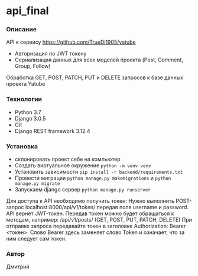 # api_final
### Описание
API к сервису https://github.com/TrueDi1905/yatube
- Авторизация по JWT токену
- Сериализация данных для всех моделей проекта (Post, Comment, Group, Follow)

Обработка GET, POST, PATCH, PUT и DELETE запросов к базе данных проекта Yatube
### Технологии
- Python 3.7
- Django 3.0.5
- Git
- Django REST framework 3.12.4

### Установка
- склонировать проект себе на компьютер
- Создать виртуальное окружение ``` python -m venv venv ```
- Установить зависимости ``` pip install -r backend/requirements.txt ```
- Провести миграции ``` python manage.py makemigrations ``` и ``` python manage.py migrate ``` 
- Запускаем django сервер ``` python manage.py runserver ```

Для доступа к API необходимо получить токен: Нужно выполнить POST-запрос localhost:8000/api/v1/token/ передав поля username и password. API вернет JWT-токен.
Передав токен можно будет обращаться к методам, например:
/api/v1/posts/ (GET, POST, PUT, PATCH, DELETE)
При отправке запроса передавайте токен в заголовке Authorization: Bearer <токен>.
Слово Bearer здесь заменяет слово Token и означает, что за ним следует сам токен.

### Автор
Дмитрий

